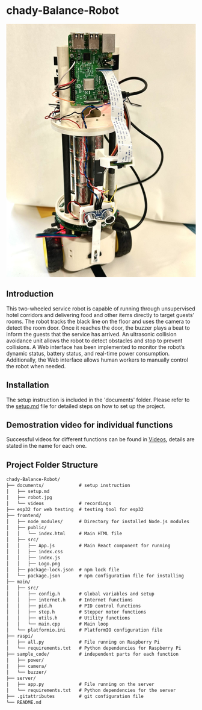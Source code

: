 # chady-Balance-Robot

![Robot Image](documents/robot.jpg)

## Introduction
This two-wheeled service robot is capable of running through unsupervised hotel corridors and delivering food and other items directly to target guests’ rooms. The robot tracks the black line on the floor and uses the camera to detect the room door. Once it reaches the door, the buzzer plays a beat to inform the guests that the service has arrived. An ultrasonic collision avoidance unit allows the robot to detect obstacles and stop to prevent collisions. A Web interface has been implemented to monitor the robot’s dynamic status, battery status, and real-time power consumption. Additionally, the Web interface allows human workers to manually control the robot when needed.

## Installation
The setup instruction is included in the 'documents' folder. Please refer to the [setup.md](documents/setup.md) file for detailed steps on how to set up the project.

## Demostration video for individual functions
Successful videos for different functions can be found in [Videos](documents/videos/), details are stated in the name for each one.

## Project Folder Structure

```plaintext
chady-Balance-Robot/
├── documents/             # setup instruction
│   ├── setup.md
│   ├── robot.jpg
│   └── videos             # recordings
├── esp32 for web testing  # testing tool for esp32
├── frontend/
│   ├── node_modules/      # Directory for installed Node.js modules
│   ├── public/
│   │   └── index.html     # Main HTML file
│   ├── src/
│   │   ├── App.js         # Main React component for running
│   │   ├── index.css      
│   │   ├── index.js       
│   │   ├── Logo.png      
│   ├── package-lock.json  # npm lock file
│   └── package.json       # npm configuration file for installing
├── main/
│   ├── src/
│   │   ├── config.h       # Global variables and setup
│   │   ├── internet.h     # Internet functions 
│   │   ├── pid.h          # PID control functions
│   │   ├── step.h         # Stepper motor functions
│   │   ├── utils.h        # Utility functions
│   │   └── main.cpp       # Main loop
│   └── platformio.ini     # PlatformIO configuration file
├── raspi/
│   ├── all.py             # File running on Raspberry Pi
│   └── requirements.txt   # Python dependencies for Raspberry Pi
├── sample_code/           # independent parts for each function
│   ├── power/
│   ├── camera/
│   └── buzzer/
├── server/
│   ├── app.py             # File running on the server
│   └── requirements.txt   # Python dependencies for the server
├── .gitattributes         # git configuration file
└── README.md               
```
